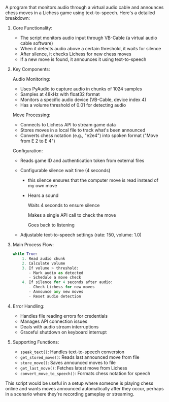 A program that monitors audio through a virtual audio cable and announces chess moves in a Lichess game using text-to-speech. Here's a detailed breakdown:

1. Core Functionality:

   - The script monitors audio input through VB-Cable (a virtual audio cable software)
   - When it detects audio above a certain threshold, it waits for silence
   - After silence, it checks Lichess for new chess moves
   - If a new move is found, it announces it using text-to-speech

2. Key Components:

   Audio Monitoring:

   - Uses PyAudio to capture audio in chunks of 1024 samples
   - Samples at 48kHz with float32 format
   - Monitors a specific audio device (VB-Cable, device index 4)
   - Has a volume threshold of 0.01 for detecting audio

   Move Processing:

   - Connects to Lichess API to stream game data
   - Stores moves in a local file to track what's been announced
   - Converts chess notation (e.g., "e2e4") into spoken format ("Move from E 2 to E 4")

   Configuration:

   - Reads game ID and authentication token from external files

   - Configurable silence wait time (4 seconds)

     - this silence ensures that the computer move is read instead of my own move

     - Hears a sound

       Waits 4 seconds to ensure silence

       Makes a single API call to check the move

       Goes back to listening

   - Adjustable text-to-speech settings (rate: 150, volume: 1.0)

3. Main Process Flow:

   ```python
   while True:
       1. Read audio chunk
       2. Calculate volume
       3. If volume > threshold:
          - Mark audio as detected
          - Schedule a move check
       4. If silence for 4 seconds after audio:
          - Check Lichess for new moves
          - Announce any new moves
          - Reset audio detection
   ```

4. Error Handling:

   - Handles file reading errors for credentials
   - Manages API connection issues
   - Deals with audio stream interruptions
   - Graceful shutdown on keyboard interrupt

5. Supporting Functions:

   - `speak_text()`: Handles text-to-speech conversion
   - `get_stored_move()`: Reads last announced move from file
   - `store_move()`: Saves announced moves to file
   - `get_last_move()`: Fetches latest move from Lichess
   - `convert_move_to_speech()`: Formats chess notation for speech

This script would be useful in a setup where someone is playing chess online and wants moves announced automatically after they occur, perhaps in a scenario where they're recording gameplay or streaming.
